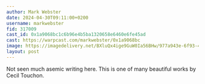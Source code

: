 ```yaml
---
author: Mark Webster
date: 2024-04-30T09:11:00+0200
username: markwebster
fid: 317009
cast_id: 0x1a9068bc1c6b96e4b5ba1320658e6460e6fe45ad
cast: https://warpcast.com/markwebster/0x1a9068bc
image: https://imagedelivery.net/BXluQx4ige9GuW0Ia56BHw/977a943e-6f93-41b0-cd8d-6d66e115ce00/original
layout: post
---
```

Not seen much asemic writing here. This is one of many beautiful works by Cecil Touchon.  

<img src='https://imagedelivery.net/BXluQx4ige9GuW0Ia56BHw/977a943e-6f93-41b0-cd8d-6d66e115ce00/original' alt='' referrerpolicy='no-referrer'/>